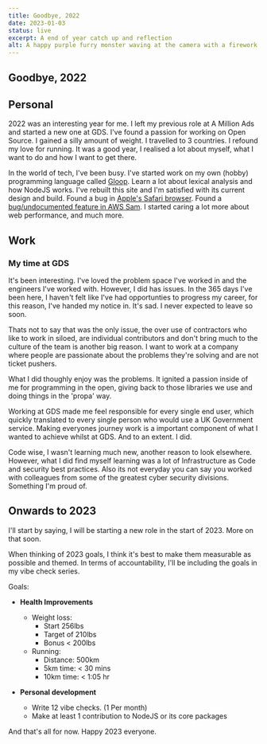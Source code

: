 ```yaml
---
title: Goodbye, 2022
date: 2023-01-03
status: live
excerpt: A end of year catch up and reflection
alt: A happy purple furry monster waving at the camera with a firework going off in the background
---
```


## Goodbye, 2022

## Personal

2022 was an interesting year for me. I left my previous role at A Million Ads and started a new one at GDS. I've found a passion for working on Open Source. I gained a silly amount of weight. I travelled to 3 countries. I refound my love for running. It was a good year, I realised a lot about myself, what I want to do and how I want to get there.

In the world of tech, I've been busy. I've started work on my own (hobby) programming language called [Gloop](https://github.com/MattBidewell/Gloop). Learn a lot about lexical analysis and how NodeJS works. I've rebuilt this site and I'm satisfied with its current design and build. Found a bug in [Apple's Safari browser](https://bugs.webkit.org/show_bug.cgi?id=246803). Found a [bug/undocumented feature in AWS Sam](https://matty.dev/blog/2022-11-06-aws-sam-cli). I started caring a lot more about web performance, and much more.

## Work

### My time at GDS

It's been interesting. I've loved the problem space I've worked in and the engineers I've worked with. However, I did has issues. In the 365 days I've been here, I haven't felt like I've had opportunties to progress my career, for this reason, I've handed my notice in. It's sad. I never expected to leave so soon.

Thats not to say that was the only issue, the over use of contractors who like to work in siloed, are individual contributors and don't bring much to the culture of the team is another big reason. I want to work at a company where people are passionate about the problems they're solving and are not ticket pushers.

What I did thoughly enjoy was the problems. It ignited a passion inside of me for programming in the open, giving back to those libraries we use and doing things in the 'propa' way.

Working at GDS made me feel responsible for every single end user, which quickly translated to every single person who would use a UK Government service. Making everyones journey work is a important component of what I wanted to achieve whilst at GDS. And to an extent. I did.

Code wise, I wasn't learning much new, another reason to look elsewhere. However, what I did find myself learning was a lot of Infrastructure as Code and security best practices. Also its not everyday you can say you worked with colleagues from some of the greatest cyber security divisions. Something I'm proud of.

## Onwards to 2023

I'll start by saying, I will be starting a new role in the start of 2023. More on that soon.

When thinking of 2023 goals, I think it's best to make them measurable as possible and themed. In terms of accountability, I'll be including the goals in my vibe check series.

Goals:

- **Health Improvements**
  - Weight loss:
    - Start 256lbs
    - Target of 210lbs
    - Bonus < 200lbs
  - Running:
    - Distance: 500km
    - 5km time: < 30 mins
    - 10km time: < 1:05 hr

- **Personal development**
  - Write 12 vibe checks. (1 Per month)
  - Make at least 1 contribution to NodeJS or its core packages

And that's all for now. Happy 2023 everyone.